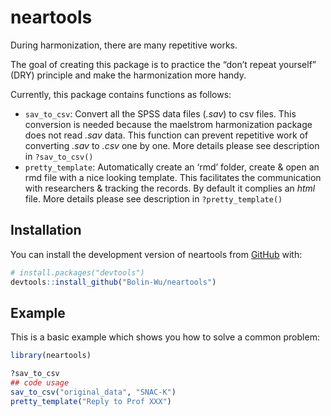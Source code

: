
<!-- README.md is generated from README.Rmd. Please edit that file -->

# neartools

<!-- badges: start -->
<!-- badges: end -->

During harmonization, there are many repetitive works.

The goal of creating this package is to practice the “don’t repeat
yourself” (DRY) principle and make the harmonization more handy.

Currently, this package contains functions as follows:

-   `sav_to_csv`: Convert all the SPSS data files (*.sav*) to csv files.
    This conversion is needed because the maelstrom harmonization
    package does not read *.sav* data. This function can prevent
    repetitive work of converting *.sav* to *.csv* one by one. More
    details please see description in `?sav_to_csv()`
-   `pretty_template`: Automatically create an ‘rmd’ folder, create &
    open an rmd file with a nice looking template. This facilitates the
    communication with researchers & tracking the records. By default it
    complies an *html* file. More details please see description in
    `?pretty_template()`

## Installation

You can install the development version of neartools from
[GitHub](https://github.com/) with:

``` r
# install.packages("devtools")
devtools::install_github("Bolin-Wu/neartools")
```

## Example

This is a basic example which shows you how to solve a common problem:

``` r
library(neartools)

?sav_to_csv
## code usage
sav_to_csv("original_data", "SNAC-K")
pretty_template("Reply to Prof XXX")
```
